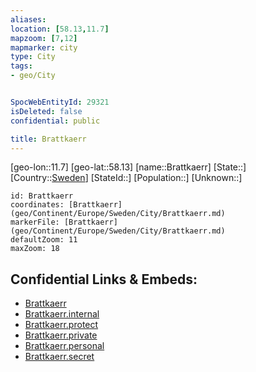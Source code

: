 ```yaml
---
aliases: 
location: [58.13,11.7]
mapzoom: [7,12] 
mapmarker: city 
type: City
tags:
- geo/City


SpocWebEntityId: 29321
isDeleted: false
confidential: public

title: Brattkaerr
---
```

[geo-lon::11.7]
[geo-lat::58.13]
[name::Brattkaerr]
[State::]
[Country::[Sweden](geo/Continent/Europe/Sweden.md)]
[StateId::]
[Population::]
[Unknown::]


```leaflet
id: Brattkaerr
coordinates: [Brattkaerr](geo/Continent/Europe/Sweden/City/Brattkaerr.md)
markerFile: [Brattkaerr](geo/Continent/Europe/Sweden/City/Brattkaerr.md)
defaultZoom: 11 
maxZoom: 18
```


## Confidential Links & Embeds: 
- [Brattkaerr](../../../../../../_public/geo/Continent/Europe/Sweden/City/Brattkaerr.md) 
- [Brattkaerr.internal](../../../../../../_internal/geo/Continent/Europe/Sweden/City/Brattkaerr.internal.md) 
- [Brattkaerr.protect](../../../../../../_protect/geo/Continent/Europe/Sweden/City/Brattkaerr.protect.md) 
- [Brattkaerr.private](../../../../../../_private/geo/Continent/Europe/Sweden/City/Brattkaerr.private.md) 
- [Brattkaerr.personal](../../../../../../_personal/geo/Continent/Europe/Sweden/City/Brattkaerr.personal.md) 
- [Brattkaerr.secret](../../../../../../_secret/geo/Continent/Europe/Sweden/City/Brattkaerr.secret.md) 
